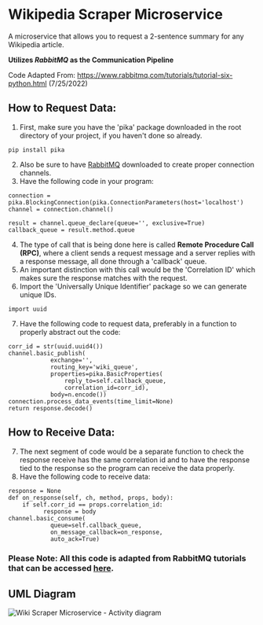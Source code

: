 # Wikipedia Scraper Microservice

A microservice that allows you to request a 2-sentence summary for any Wikipedia article. 

**Utilizes _RabbitMQ_ as the Communication Pipeline**

Code Adapted From: https://www.rabbitmq.com/tutorials/tutorial-six-python.html (7/25/2022)

## How to Request Data:
1. First, make sure you have the 'pika' package downloaded in the root directory of your project, if you haven't done so already.
```
pip install pika
```
2. Also be sure to have [RabbitMQ](https://www.rabbitmq.com/download.html) downloaded to create proper connection channels. 
3. Have the following code in your program: 
```
connection = pika.BlockingConnection(pika.ConnectionParameters(host='localhost')
channel = connection.channel()

result = channel.queue_declare(queue='', exclusive=True)
callback_queue = result.method.queue
```
4. The type of call that is being done here is called **Remote Procedure Call (RPC)**, where a client sends a request message and a server replies with a response message, all done through a 'callback' queue. 
5. An important distinction with this call would be the 'Correlation ID' which makes sure the response matches with the request. 
6. Import the 'Universally Unique Identifier' package so we can generate unique IDs. 
```
import uuid
```
7. Have the following code to request data, preferably in a function to properly abstract out the code:
```
corr_id = str(uuid.uuid4())
channel.basic_publish(
            exchange='',
            routing_key='wiki_queue',
            properties=pika.BasicProperties(
                reply_to=self.callback_queue,
                correlation_id=corr_id),
            body=n.encode())
connection.process_data_events(time_limit=None)
return response.decode()
```
## How to Receive Data: 
7. The next segment of code would be a separate function to check the response receive has the same correlation id and to have the response tied to the response so the program can receive the data properly.
8. Have the following code to receive data:
```          
response = None
def on_response(self, ch, method, props, body):
    if self.corr_id == props.correlation_id:
          response = body
channel.basic_consume(
            queue=self.callback_queue,
            on_message_callback=on_response,
            auto_ack=True)
```
### **Please Note:** All this code is adapted from RabbitMQ tutorials that can be accessed [here](https://www.rabbitmq.com/tutorials/tutorial-six-python.html).

## UML Diagram
![Wiki Scraper Microservice - Activity diagram](https://user-images.githubusercontent.com/74398530/180913303-ad524579-1909-4b88-a0a3-115d44f94e08.png)

